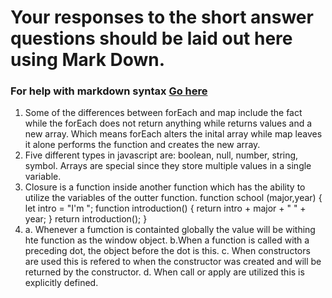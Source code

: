 # Your responses to the short answer questions should be laid out here using Mark Down.
### For help with markdown syntax [Go here](https://github.com/adam-p/markdown-here/wiki/Markdown-Cheatsheet)
1. Some of the differences between forEach and map include the fact while the forEach does not return anything while returns values and a new array. Which means forEach alters the inital array while map leaves it alone performs the function and creates the new array.
2. Five different types in javascript are:
boolean,
null,
number,
string,
symbol.
Arrays are special since they store multiple values in a single variable.
3. Closure is a function inside another function which has the ability to utilize the variables of the outter function. 
function school (major,year) {
    let intro = "I'm ";
    function introduction() {
        return intro + major + " " + year;
    }
    return introduction();
}
4. a. Whenever a fumction is containted globally the value will be withing hte function as the window object.
    b.When a function is called with a preceding dot, the object before the dot is this.
    c. When constructors are used this is refered to when the constructor was created and will be returned by the constructor. 
    d. When call or apply are utilized this is explicitly defined. 